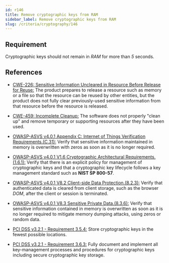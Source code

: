 ```yaml
---
id: r146
title: Remove cryptographic keys from RAM
sidebar_label: Remove cryptographic keys from RAM
slug: /criteria/cryptography/146
---
```


## Requirement

Cryptographic keys
should not remain in *RAM*
for more than *5* seconds.

## References

- [CWE-226: Sensitive Information Uncleared in Resource Before Release for Reuse:](https://cwe.mitre.org/data/definitions/226.html)
The product prepares
to release a resource
such as memory
or a file so that the resource
can be reused by other entities,
but the product does not fully clear
previously-used sensitive information
from that resource
before the resource is released.

- [CWE-459: Incomplete Cleanup:](https://cwe.mitre.org/data/definitions/459.html)
The software does not properly "clean up"
and remove temporary
or supporting resources
after they have been used.

- [OWASP-ASVS v4.0.1 Appendix C: Internet of Things Verification Requirements.(C.31):](https://owasp.org/www-pdf-archive/OWASP_Application_Security_Verification_Standard_4.0-en.pdf)
Verify that sensitive information
maintained in memory is overwritten
with zeros as soon as
it is no longer required.

- [OWASP-ASVS v4.0.1 V1.6 Cryptographic Architectural Requirements.(1.6.1):](https://owasp.org/www-pdf-archive/OWASP_Application_Security_Verification_Standard_4.0-en.pdf)
Verify that there is an explicit policy
for management of cryptographic keys
and that a cryptographic key lifecycle follows
a key management standard
such as **NIST SP 800-57**.

- [OWASP-ASVS v4.0.1 V8.2 Client-side Data Protection.(8.2.3):](https://owasp.org/www-pdf-archive/OWASP_Application_Security_Verification_Standard_4.0-en.pdf)
Verify that authenticated data
is cleared from client storage,
such as the browser *DOM*,
after the client
or session is terminated.

- [OWASP-ASVS v4.0.1 V8.3 Sensitive Private Data.(8.3.6):](https://owasp.org/www-pdf-archive/OWASP_Application_Security_Verification_Standard_4.0-en.pdf)
Verify that sensitive information contained
in memory is overwritten as soon as
it is no longer required
to mitigate memory dumping attacks,
using zeros or random data.

- [PCI DSS v3.2.1 - Requirement 3.5.4:](https://www.pcisecuritystandards.org/documents/PCI_DSS_v3-2-1.pdf)
Store cryptographic
keys in the fewest possible locations.

- [PCI DSS v3.2.1 - Requirement 3.6.3:](https://www.pcisecuritystandards.org/documents/PCI_DSS_v3-2-1.pdf)
Fully document and implement
all key-management processes
and procedures for cryptographic keys
including secure cryptographic key storage.
